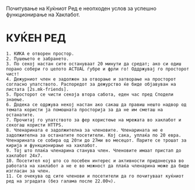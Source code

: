 Почитување на Куќниот Ред е неопходен услов за успешно функционирање на Хаклабот.

КУЌЕН РЕД
====================

    1. КИКА е отворен простор.
    2. Пушењето е забрането.
    3. По секој настан сите остануваат 20 минути да средат; ако си одиш порано собери го целото ACTUAL ѓубре и фрли го! Оддржувај го просторот чист!
    4. Дежурниот член е задолжен за отворање и затворање на просторот согласно упатството. Распоредот за дежурство ќе биде објавуван на листата [2s.mk-friends].
    5. Просторот се чисти секоја втора сабота, еден час пред Сподели знаење.
    6. Додека се одржува некој настан ако сакаш да правиш нешто надвор од темата користи ја помошната просторија за да не им сметаш на останатите.
    7. Прочитај го упатството за фер користење на мрежата во хаклабот и секогаш користи HTTPS.
    8. Членарината е задолжителна за членовите. Члeнарината не е задолжителна за останатите посетители. Кој сака, уплаќа по 20 евра. Членарината се собира од 20ти до 27ми во месецот. Парите се трошат за кирија и функционирање на хаклабот.
    9. Тој што плаќа членарина станува член. Членовите имаат пристап до хаклабот 24x7.
    10. Посетител кој што со посебен интерес и активности придонесува во работата на хаклабот а не е во можност да плаќа членарина може да биде изгласан за член.
    11. Се очекува од сите членови и посетители да го почитуваат куќниот ред на зградата (без галама после 22.00ч). 